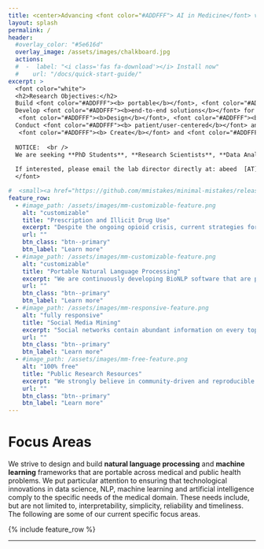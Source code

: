 ```yaml
---
title: <center>Advancing <font color="#ADDFFF"> AI in Medicine</font> via innovative <font color="#ADDFFF"> natural language processing </font> and <font color="#ADDFFF"> data science </font> methods</center>
layout: splash
permalink: /
header:
  #overlay_color: "#5e616d"
  overlay_image: /assets/images/chalkboard.jpg
  actions:
  #  -  label: "<i class='fas fa-download'></i> Install now"
  #    url: "/docs/quick-start-guide/"
excerpt: >
  <font color="white">
  <h2>Research Objectives:</h2>
  Build <font color="#ADDFFF"><b> portable</b></font>, <font color="#ADDFFF"> <b> customizable </b></font> and <font color="#ADDFFF"><b> interpretable </b></font> systems for medical free text processing. <br />
  Develop <font color="#ADDFFF"><b>end-to-end solutions</b></font> for <font color="#ADDFFF"><b>medical</b></font> and <font color="#ADDFFF"><b>public health</b></font> problems of high significance. <br />
   <font color="#ADDFFF"><b>Design</b></font>, <font color="#ADDFFF"><b>implement</b></font> and <font color="#ADDFFF"><b>deploy</b></font> innovative <font color="#ADDFFF"><b>natural language processing</b></font> and <font color="#ADDFFF"><b>machine learning</b></font> methods. <br />
  Conduct <font color="#ADDFFF"><b> patient/user-centered</b></font> and <font color="#ADDFFF"><b> population-focused interdisciplinary research</b></font>. <br />
   <font color="#ADDFFF"><b> Create</b></font> and <font color="#ADDFFF"><b>share</b></font> easily-to-use text mining, machine learning, natural language processing and artificial intelligence solutions. <br /> <br />
  
  NOTICE:  <br />
  We are seeking **PhD Students**, **Research Scientists**, **Data Analysts** and **Research Assistants**. Areas of interest include: Natural Language Processing, Machine Learning, Social Media Mining, Statistics and Public Health.<br />
  
  If interested, please email the lab director directly at: abeed  [AT]  dbmi.emory.edu 
  </font>

#  <small><a href="https://github.com/mmistakes/minimal-mistakes/releases/tag/4.16.6">Latest release v4.16.6</a></small>
feature_row:
  - #image_path: /assets/images/mm-customizable-feature.png
    alt: "customizable"
    title: "Prescription and Illicit Drug Use"
    excerpt: "Despite the ongoing opioid crisis, current strategies for close-to-real-time monitoring and characterizing drug usage are laggy. <b>We are building methods and tools that leverage data from sources such as social media and electronic health records to generate statistics in close to real time, predict potential future problems, and empower domain experts who are fighting the crisis </b>."
    url: ""
    btn_class: "btn--primary"
    btn_label: "Learn more"
  - #image_path: /assets/images/mm-customizable-feature.png
    alt: "customizable"
    title: "Portable Natural Language Processing"
    excerpt: "We are continuously developing BioNLP software that are portable across medical domain problems, and don't <b>live and die</b> with narrow-scope medical studies. We  implement methods for text classification, information detection and extraction, text representation and normalization, topic analyses and visualization."
    url: ""
    btn_class: "btn--primary"
    btn_label: "Learn more"
  - #image_path: /assets/images/mm-responsive-feature.png
    alt: "fully responsive"
    title: "Social Media Mining"
    excerpt: "Social networks contain abundant information on every topic. Adoption of social media is now at an all-time high, and the number of people using social media continues to grow. We are innovating strategies for curating and utilizing social media data for medical and public health tasks. We are also continuously exploring new uses for social media data."
    url: ""
    btn_class: "btn--primary"
    btn_label: "Learn more"
  - #image_path: /assets/images/mm-free-feature.png
    alt: "100% free"
    title: "Public Research Resources"
    excerpt: "We strongly believe in community-driven and reproducible research. Therefore, we commited to create health text mining resources, data and software, and releasing them publicly to the research community. "
    url: ""
    btn_class: "btn--primary"
    btn_label: "Learn more"      
---
```


<h1>Focus Areas</h1>
<p>We strive to design and build <b>natural language processing</b> and <b> machine learning</b> frameworks that are portable across medical and public health problems. We put particular attention to ensuring that technological innovations in data science, NLP, machine learning and artificial intelligence comply to the specific needs of the medical domain. These needs include, but are not limited to, interpretability, simplicity, reliability and timeliness. The following are some of our current specific focus areas.
  
  <p>
{% include feature_row %}

---
